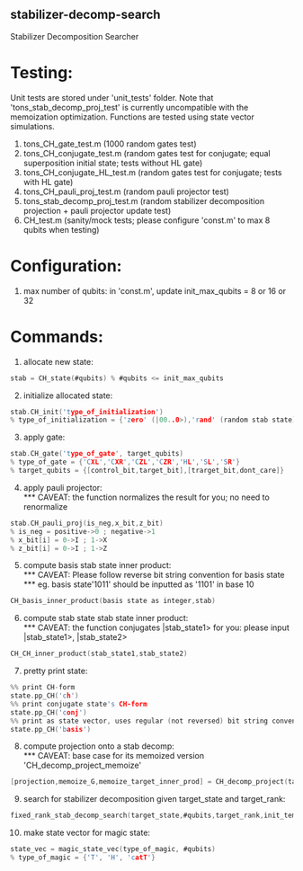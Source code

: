 ## stabilizer-decomp-search
Stabilizer Decomposition Searcher

# Testing:
Unit tests are stored under 'unit_tests' folder. Note that 'tons_stab_decomp_proj_test' is currently uncompatible with the memoization optimization. Functions are tested using state vector simulations.
1. tons_CH_gate_test.m (1000 random gates test)
2. tons_CH_conjugate_test.m (random gates test for conjugate; equal superposition initial state; tests without HL gate)
3. tons_CH_conjugate_HL_test.m (random gates test for conjugate; tests with HL gate)
4. tons_CH_pauli_proj_test.m (random pauli projector test)
5. tons_stab_decomp_proj_test.m (random stabilizer decomposition projection + pauli projector update test)
6. CH_test.m (sanity/mock tests; please configure 'const.m' to max 8 qubits when testing)

# Configuration:
1. max number of qubits: in 'const.m', update init_max_qubits = 8 or 16 or 32

# Commands:
1. allocate new state: 
```c
stab = CH_state(#qubits) % #qubits <= init_max_qubits
```
2. initialize allocated state: 
```c
stab.CH_init('type_of_initialization')
% type_of_initialization = {'zero' (|00..0>),'rand' (random stab state)}
```
3. apply gate: 
```c
stab.CH_gate('type_of_gate', target_qubits)
% type_of_gate = {'CXL','CXR','CZL','CZR','HL','SL','SR'}
% target_qubits = {[control_bit,target_bit],[trarget_bit,dont_care]}
```
4. apply pauli projector: \
*** CAVEAT: the function normalizes the result for you; no need to renormalize 
```c
stab.CH_pauli_proj(is_neg,x_bit,z_bit)
% is_neg = positive->0 ; negative->1
% x_bit[i] = 0->I ; 1->X
% z_bit[i] = 0->I ; 1->Z
```
5. compute basis stab state inner product: \
*** CAVEAT: Please follow reverse bit string convention for basis state \
*** eg. basis state'1011' should be inputted as '1101' in base 10 
```c
CH_basis_inner_product(basis state as integer,stab)
```
6. compute stab state stab state inner product: \
*** CAVEAT: the function conjugates |stab_state1> for you: please input |stab_state1>, |stab_state2> 
```c
CH_CH_inner_product(stab_state1,stab_state2)
```
7. pretty print state: 
```c
%% print CH-form 
state.pp_CH('ch') 
%% print conjugate state's CH-form 
state.pp_CH('conj') 
%% print as state vector, uses regular (not reversed) bit string convention for your convenience 
state.pp_CH('basis') 
```
8. compute projection onto a stab decomp: \
*** CAVEAT: base case for its memoized version 'CH_decomp_project_memoize' 
```c
[projection,memoize_G,memoize_target_inner_prod] = CH_decomp_project(target_state_vec,stab_decomp,#qubit,decomp_len)
```
9. search for stabilizer decomposition given target_state and target_rank:
```c
fixed_rank_stab_decomp_search(target_state,#qubits,target_rank,init_temp_inverse,final_temp_inverse,max_SA_steps,rand_walk_steps)
```
10. make state vector for magic state:
```c
state_vec = magic_state_vec(type_of_magic, #qubits)
% type_of_magic = {'T', 'H', 'catT'}
```
